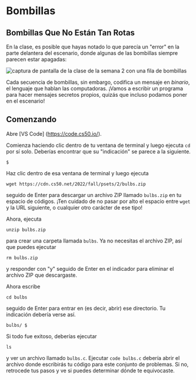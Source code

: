 Bombillas
=====

Bombillas Que No Están Tan Rotas
-------------------------

En la clase, es posible que hayas notado lo que parecía un "error" en la parte delantera del escenario, donde algunas de las bombillas siempre parecen estar apagadas:

![captura de pantalla de la clase de la semana 2 con una fila de bombillas](https://cs50.harvard.edu/x/2023/psets/2/bulbs/binary_bulbs.jpg)

Cada secuencia de bombillas, sin embargo, codifica un mensaje en _binario_, el lenguaje que hablan las computadoras. ¡Vamos a escribir un programa para hacer mensajes secretos propios, quizás que incluso podamos poner en el escenario!

Comenzando
---------------

Abre [VS Code] (https://code.cs50.io/).

Comienza haciendo clic dentro de tu ventana de terminal y luego ejecuta `cd` por sí solo. Deberías encontrar que su "indicación" se parece a la siguiente.

    $ 
    

Haz clic dentro de esa ventana de terminal y luego ejecuta

    wget https://cdn.cs50.net/2022/fall/psets/2/bulbs.zip
    

seguido de Enter para descargar un archivo ZIP llamado `bulbs.zip` en tu espacio de códigos. ¡Ten cuidado de no pasar por alto el espacio entre `wget` y la URL siguiente, o cualquier otro carácter de ese tipo!

Ahora, ejecuta

    unzip bulbs.zip
    

para crear una carpeta llamada `bulbs`. Ya no necesitas el archivo ZIP, así que puedes ejecutar

    rm bulbs.zip
    

y responder con "y" seguido de Enter en el indicador para eliminar el archivo ZIP que descargaste.

Ahora escribe

    cd bulbs
    

seguido de Enter para entrar en (es decir, abrir) ese directorio. Tu indicación debería verse así.

    bulbs/ $ 
    

Si todo fue exitoso, deberías ejecutar

    ls
    

y ver un archivo llamado `bulbs.c`. Ejecutar `code bulbs.c` debería abrir el archivo donde escribirás tu código para este conjunto de problemas. Si no, retrocede tus pasos y ve si puedes determinar dónde te equivocaste.